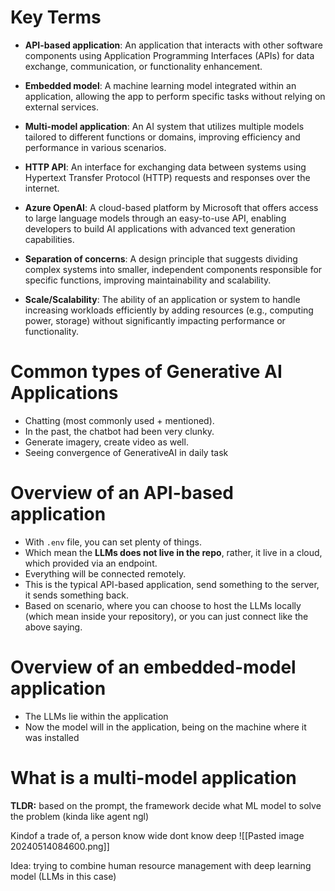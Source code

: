 # Key Terms

- **API-based application**: An application that interacts with other software components using Application Programming Interfaces (APIs) for data exchange, communication, or functionality enhancement.

- **Embedded model**: A machine learning model integrated within an application, allowing the app to perform specific tasks without relying on external services.

- **Multi-model application**: An AI system that utilizes multiple models tailored to different functions or domains, improving efficiency and performance in various scenarios.

- **HTTP API**: An interface for exchanging data between systems using Hypertext Transfer Protocol (HTTP) requests and responses over the internet.

- **Azure OpenAI**: A cloud-based platform by Microsoft that offers access to large language models through an easy-to-use API, enabling developers to build AI applications with advanced text generation capabilities.

- **Separation of concerns**: A design principle that suggests dividing complex systems into smaller, independent components responsible for specific functions, improving maintainability and scalability.

- **Scale/Scalability**: The ability of an application or system to handle increasing workloads efficiently by adding resources (e.g., computing power, storage) without significantly impacting performance or functionality.

# Common types of Generative AI Applications
- Chatting (most commonly used + mentioned).
- In the past, the chatbot had been very clunky.
- Generate imagery, create video as well. 
- Seeing convergence of GenerativeAI in daily task
# Overview of an API-based application 
- With `.env` file, you can set plenty of things. 
- Which mean the **LLMs does not live in the repo**, rather, it live in a cloud, which provided via an endpoint.
- Everything will be connected remotely. 
- This is the typical API-based application, send something to the server, it sends something back. 
- Based on scenario, where you can choose to host the LLMs locally (which mean inside your repository), or you can just connect like the above saying. 
# Overview of an embedded-model application
- The LLMs lie within the application
- Now the model will in the application, being on the machine where it was installed
# What is a multi-model application
**TLDR:** based on the prompt, the framework decide what ML model to solve the problem (kinda like agent ngl)

Kindof a trade of, a person know wide dont know deep
![[Pasted image 20240514084600.png]]

Idea: trying to combine human resource management with deep learning model (LLMs in this case)